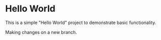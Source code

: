 # Hello World

This is a simple "Hello World" project to demonstrate basic functionality.

Making changes on a new branch.